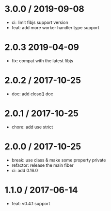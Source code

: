 
3.0.0 / 2019-09-08
==================

  * ci: limit fibjs support version
  * feat: add more worker handler type support

2.0.3 2019-04-09
==================

  * fix: compat with the latest fibjs

2.0.2 / 2017-10-25
==================

  * doc: add close() doc

2.0.1 / 2017-10-25
==================

  * chore: add use strict

2.0.0 / 2017-10-25
==================

  * break: use class & make some property private
  * refactor: release the main fiber
  * ci: add 0.16.0

1.1.0 / 2017-06-14
==================

  * feat: v0.4.1 support

